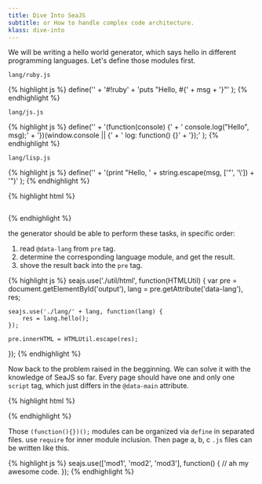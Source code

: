 ```yaml
---
title: Dive Into SeaJS
subtitle: or How to handle complex code architecture.
klass: dive-into
---
```


We will be writing a hello world generator,
which says hello in different programming languages.
Let's define those modules first.

`lang/ruby.js`

{% highlight js %}
define('' +
    '#!ruby' +
    'puts "Hello, #{' + msg + '}"'
);
{% endhighlight %}

`lang/js.js`

{% highlight js %}
define('' +
    '(function(console) {' +
    '    console.log("Hello", msg);' +
    '})(window.console || {' +
    '    log: function() {}' +
    '});'
);
{% endhighlight %}

`lang/lisp.js`

{% highlight js %}
define('' +
    '(print "Hello, ' + string.escape(msg, ['"', '\\']) + '")'
);
{% endhighlight %}

{% highlight html %}
<!doctype html>
<html>
<head></head>
<body>
    <pre id="output" data-lang="ruby"></pre>
    <script src="sea.js" data-main="./generator"></script>
</body>
</html>
{% endhighlight %}

the generator should be able to perform these tasks, in specific order:

 1. read `@data-lang` from `pre` tag.
 2. determine the corresponding language module, and get the result.
 3. shove the result back into the `pre` tag.

{% highlight js %}
seajs.use('./util/html', function(HTMLUtil) {
    var pre = document.getElementById('output'),
        lang = pre.getAttribute('data-lang'),
        res;

    seajs.use('./lang/' + lang, function(lang) {
        res = lang.hello();
    });

    pre.innerHTML = HTMLUtil.escape(res);
});
{% endhighlight %}

Now back to the problem raised in the begginning. We can solve it
with the knowledge of SeaJS so far. Every page should have one and only one `script` tag,
which just differs in the `@data-main` attribute.

{% highlight html %}
<!-- page a -->
<script src="sea.js" data-main="./page-a"></script>

<!-- page b -->
<script src="sea.js" data-main="./page-b"></script>
{% endhighlight %}

Those `(function(){})();` modules can be organized via `define` in separated files.
use `require` for inner module inclusion. Then page a, b, c `.js` files can be written like this.

{% highlight js %}
seajs.use(['mod1', 'mod2', 'mod3'], function() {
    // ah my awesome code.
});
{% endhighlight %}